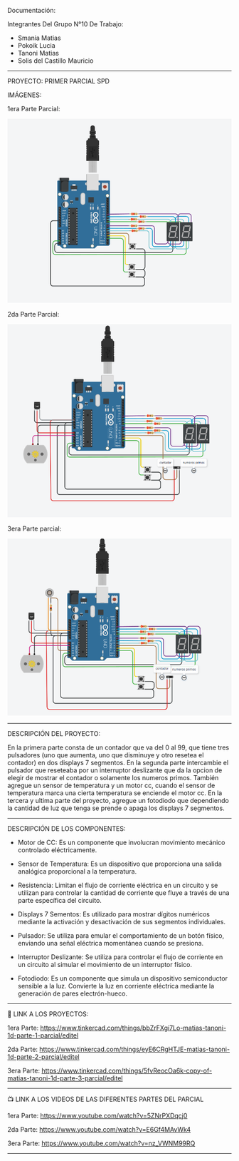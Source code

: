 Documentación:

Integrantes Del Grupo N°10 De Trabajo:

- Smania Matias
- Pokoik Lucia
- Tanoni Matias
- Solis del Castillo Mauricio

----------------------------
PROYECTO: PRIMER PARCIAL SPD

IMÁGENES:

1era Parte Parcial: 

![](https://github.com/MatiasTanoni/PrimerParcialSPD/blob/main/imagenes/1era%20Parte.png)


2da Parte Parcial:

![](https://github.com/MatiasTanoni/PrimerParcialSPD/blob/main/imagenes/2da%20Parte.png)


3era Parte parcial:

![](https://github.com/MatiasTanoni/PrimerParcialSPD/blob/main/imagenes/3era%20Parte.png)

----------------------------

DESCRIPCIÓN DEL PROYECTO:

En la primera parte consta de un contador que va del 0 al 99, que tiene tres pulsadores (uno que aumenta, uno que disminuye y otro resetea el contador) en dos displays 7 segmentos.
En la segunda parte intercambie el pulsador que reseteaba por un interruptor deslizante que da la opcion de elegir de mostrar el contador o solamente los numeros primos. También agregue un sensor de temperatura y un motor cc, cuando el sensor de temperatura marca una cierta temperatura se enciende el motor cc.
En la tercera y ultima parte del proyecto, agregue un fotodiodo que dependiendo la cantidad de luz que tenga se prende o apaga los displays 7 segmentos.

-----------------------------
DESCRIPCIÓN DE LOS COMPONENTES:

- Motor de CC: Es un componente que involucran movimiento mecánico controlado eléctricamente.

- Sensor de Temperatura: Es un dispositivo que proporciona una salida analógica proporcional a la temperatura.

- Resistencia: Limitan el flujo de corriente eléctrica en un circuito y se utilizan para controlar la cantidad de corriente que fluye a través de una parte específica del circuito.

- Displays 7 Sementos: Es utilizado para mostrar dígitos numéricos mediante la activación y desactivación de sus segmentos individuales.

- Pulsador: Se utiliza para emular el comportamiento de un botón físico, enviando una señal eléctrica momentánea cuando se presiona.
  
- Interruptor Deslizante: Se utiliza para controlar el flujo de corriente en un circuito al simular el movimiento de un interruptor físico.

- Fotodiodo: Es un componente que simula un dispositivo semiconductor sensible a la luz. Convierte la luz en corriente eléctrica mediante la generación de pares electrón-hueco.
---------------------------
🤖 LINK A LOS PROYECTOS:

1era Parte: https://www.tinkercad.com/things/bbZrFXgi7Lo-matias-tanoni-1d-parte-1-parcial/editel

2da Parte: https://www.tinkercad.com/things/eyE6CRgHTJE-matias-tanoni-1d-parte-2-parcial/editel

3era Parte: https://www.tinkercad.com/things/5fvReocOa6k-copy-of-matias-tanoni-1d-parte-3-parcial/editel

--------------------------
📺 LINK A LOS VIDEOS DE LAS DIFERENTES PARTES DEL PARCIAL

1era Parte: https://www.youtube.com/watch?v=5ZNrPXDqcj0

2da Parte: https://www.youtube.com/watch?v=E6Gf4MAvWk4

3era Parte: https://www.youtube.com/watch?v=nz_VWNM99RQ

-------------------------
